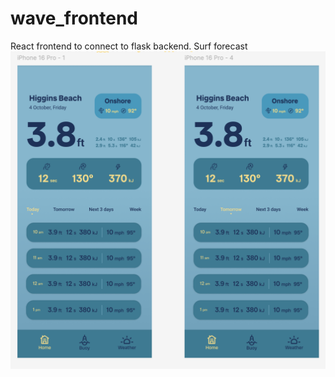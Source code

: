 # wave_frontend
React frontend to connect to flask backend. Surf forecast
![Figma](https://github.com/ocable/wave_frontend/blob/main/src/assets/figmaScreenshot.png?raw=true)
